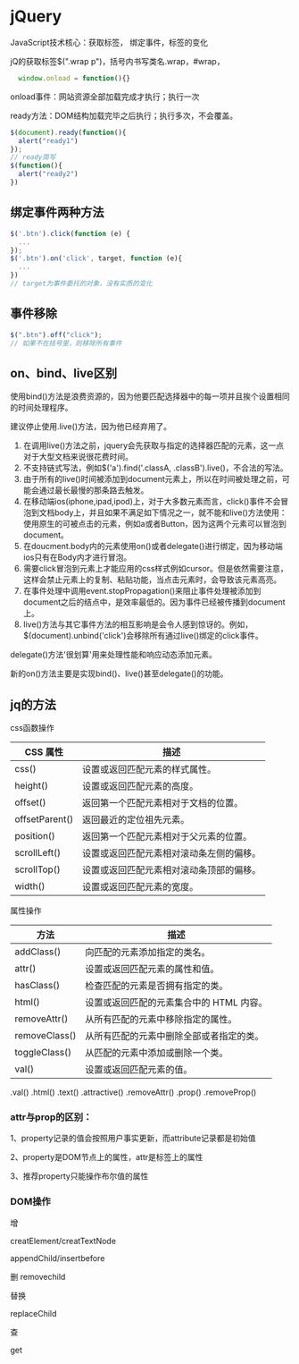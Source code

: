 # jQuery

JavaScript技术核心：获取标签， 绑定事件，标签的变化

jQ的获取标签$(".wrap p")，括号内书写类名.wrap，#wrap，

```js
  window.onload = function(){}
```

onload事件：网站资源全部加载完成才执行；执行一次

ready方法：DOM结构加载完毕之后执行；执行多次，不会覆盖。

```js
$(document).ready(function(){
  alert("ready1")
});
// ready简写
$(function(){
  alert("ready2")
})
```

## 绑定事件两种方法

```js
$('.btn').click(function (e) {
  ...
});
$('.btn').on('click', target, function (e){
  ...
})
// target为事件委托的对象，没有实质的变化
```

## 事件移除

```js
$(".btn").off("click");
// 如果不在括号里，则移除所有事件
```

## on、bind、live区别

使用bind()方法是浪费资源的，因为他要匹配选择器中的每一项并且挨个设置相同的时间处理程序。

建议停止使用.live()方法，因为他已经弃用了。

1. 在调用live()方法之前，jquery会先获取与指定的选择器匹配的元素，这一点对于大型文档来说很花费时间。
2. 不支持链式写法，例如$('a').find('.classA, .classB').live()，不合法的写法。
3. 由于所有的live()时间被添加到document元素上，所以在时间被处理之前，可能会通过最长最慢的那条路去触发。
4. 在移动端ios(iphone,ipad,ipod)上，对于大多数元素而言，click()事件不会冒泡到文档body上，并且如果不满足如下情况之一，就不能和live()方法使用：使用原生的可被点击的元素，例如a或者Button，因为这两个元素可以冒泡到document。
5. 在doucment.body内的元素使用on()或者delegate()进行绑定，因为移动端ios只有在Body内才进行冒泡。
6. 需要click冒泡到元素上才能应用的css样式例如cursor。但是依然需要注意，这样会禁止元素上的复制、粘贴功能，当点击元素时，会导致该元素高亮。
7. 在事件处理中调用event.stopPropagation()来阻止事件处理被添加到document之后的结点中，是效率最低的。因为事件已经被传播到document上。
8. live()方法与其它事件方法的相互影响是会令人感到惊讶的。例如，$(document).unbind('click')会移除所有通过live()绑定的click事件。

delegate()方法'很划算'用来处理性能和响应动态添加元素。

新的on()方法主要是实现bind()、live()甚至delegate()的功能。

## jq的方法

css函数操作

|CSS 属性|描述|
|-|-|
|css()|设置或返回匹配元素的样式属性。|
|height()|设置或返回匹配元素的高度。|
|offset()|返回第一个匹配元素相对于文档的位置。|
|offsetParent()|返回最近的定位祖先元素。|
|position()|返回第一个匹配元素相对于父元素的位置。|
|scrollLeft()|设置或返回匹配元素相对滚动条左侧的偏移。|
|scrollTop()|设置或返回匹配元素相对滚动条顶部的偏移。|
|width()|设置或返回匹配元素的宽度。|

属性操作

|方法|描述|
|-|-|
|addClass()|向匹配的元素添加指定的类名。|
|attr()|设置或返回匹配元素的属性和值。|
|hasClass()|检查匹配的元素是否拥有指定的类。|
|html()|设置或返回匹配的元素集合中的 HTML 内容。|
|removeAttr()|从所有匹配的元素中移除指定的属性。|
|removeClass()|从所有匹配的元素中删除全部或者指定的类。|
|toggleClass()|从匹配的元素中添加或删除一个类。|
|val()|设置或返回匹配元素的值。|

.val() .html() .text() .attractive() .removeAttr()  .prop()  .removeProp()

### attr与prop的区别：

1、property记录的值会按照用户事实更新，而attribute记录都是初始值

2、property是DOM节点上的属性，attr是标签上的属性

3、推荐property只能操作布尔值的属性

### DOM操作

增

creatElement/creatTextNode

appendChild/insertbefore

删
removechild

替换

replaceChild

查

get